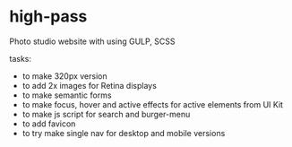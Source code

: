 # high-pass
Photo studio website with using GULP, SCSS

tasks:
- to make 320px version 
- to add 2x images for Retina displays
- to make semantic forms
- to make focus, hover and active effects for active elements from UI Kit
- to make js script for search and burger-menu
- to add favicon
- to try make single nav for desktop and mobile versions
